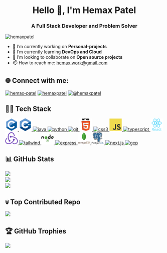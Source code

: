 <h1 align="center">Hello 👋, I'm Hemax Patel </h1>
<h3 align="center">A Full Stack Developer and Problem Solver</h3>

<p align="left"> <img src="https://komarev.com/ghpvc/?username=hemaxpatel&label=Profile%20views&color=0e75b6&style=flat" alt="hemaxpatel" /> </p>

- 🔭 I’m currently working on **Personal-projects**
- 🌱 I’m currently learning **DevOps and Cloud**
- 👯 I’m looking to collaborate on **Open source projects**
- 📫 How to reach me: hemax.work@gmail.com

## 🌐 Connect with me:
<p align="left">
<a href="https://linkedin.com/in/hemax-patel" target="blank"><img align="center" src="https://raw.githubusercontent.com/rahuldkjain/github-profile-readme-generator/master/src/images/icons/Social/linked-in-alt.svg" alt="hemax-patel" height="30" width="40" /></a>
<a href="https://www.leetcode.com/hemaxpatel" target="blank"><img align="center" src="https://raw.githubusercontent.com/rahuldkjain/github-profile-readme-generator/master/src/images/icons/Social/leet-code.svg" alt="hemaxpatel" height="30" width="40" /></a>
<a href="https://www.hackerrank.com/profile/hemaxpatel" target="blank"><img align="center" src="https://github.com/user-attachments/assets/2b8d532d-e8dc-405b-8e34-a4ada1684302" alt="@hemaxpatel" height="30" width="40" /></a>
</p>

## 👨‍💻 Tech Stack
<p align="left"> <a href="https://www.cprogramming.com/" target="_blank" rel="noreferrer"> <img src="https://raw.githubusercontent.com/devicons/devicon/master/icons/c/c-original.svg" alt="c" width="40" height="40"/> </a> <a href="https://cplusplus.com/" target="_blank" rel="noreferrer"> <img src="https://raw.githubusercontent.com/devicons/devicon/master/icons/cplusplus/cplusplus-original.svg" alt="cplusplus" width="40" height="40"/> </a> <a href="https://www.java.com/en/" target="_blank" rel="noreferrer"> <img src="https://github.com/user-attachments/assets/fe1dc8bb-5b67-45bc-bbe8-ecc21bc57136" alt="java" width="40" height="40"/> <a href="https://www.python.org/" target="_blank" rel="noreferrer"> <img src="https://github.com/user-attachments/assets/a0287f05-96f4-4210-bf39-ae321be736c2" alt="python" width="40" height="40"/> </a></a> <a href="https://git-scm.com/" target="_blank" rel="noreferrer"> <img src="https://www.vectorlogo.zone/logos/git-scm/git-scm-icon.svg" alt="git" width="40" height="40"/> </a> <a href="https://www.w3.org/html/" target="_blank" rel="noreferrer"> <img src="https://raw.githubusercontent.com/devicons/devicon/master/icons/html5/html5-original-wordmark.svg" alt="html5" width="40" height="40"/> </a> <a href="https://www.w3schools.com/css/" target="_blank" rel="noreferrer"> <img src="https://github.com/user-attachments/assets/fc5ad88d-575f-4475-b4ae-a53aeb67d790" alt="css3" width="40" height="40"/> </a> <a href="https://developer.mozilla.org/en-US/docs/Web/JavaScript" target="_blank" rel="noreferrer"> <img src="https://raw.githubusercontent.com/devicons/devicon/master/icons/javascript/javascript-original.svg" alt="javascript" width="40" height="40"/> <a href="https://www.typescriptlang.org/" target="_blank" rel="noreferrer"> <img src="https://github.com/user-attachments/assets/9905571f-fb57-462d-8bc1-c21bf9d43575" alt="typescript" width="40" height="40"/> </a> <a href="https://reactjs.org/" target="_blank" rel="noreferrer"> <img src="https://raw.githubusercontent.com/devicons/devicon/master/icons/react/react-original-wordmark.svg" alt="react" width="40" height="40"/> </a> <a href="https://redux.js.org" target="_blank" rel="noreferrer"> <img src="https://raw.githubusercontent.com/devicons/devicon/master/icons/redux/redux-original.svg" alt="redux" width="40" height="40"/>  <a href="https://tailwindcss.com/" target="_blank" rel="noreferrer"> <img src="https://www.vectorlogo.zone/logos/tailwindcss/tailwindcss-icon.svg" alt="tailwind" width="40" height="40"/> </a>  <a href="https://nodejs.org" target="_blank" rel="noreferrer"> <img src="https://raw.githubusercontent.com/devicons/devicon/master/icons/nodejs/nodejs-original-wordmark.svg" alt="nodejs" width="40" height="40"/> </a>  <a href="https://expressjs.com/" target="_blank" rel="noreferrer"> <img src="https://github.com/user-attachments/assets/e60c075c-adf7-49b8-a05c-9f8fb9cf5273" alt="express" width="40" height="40"/> </a> <a href="https://www.mongodb.com/" target="_blank" rel="noreferrer"> <img src="https://raw.githubusercontent.com/devicons/devicon/master/icons/mongodb/mongodb-original-wordmark.svg" alt="mongodb" width="40" height="40"/> </a> <a href="https://www.postgresql.org" target="_blank" rel="noreferrer"> <img src="https://raw.githubusercontent.com/devicons/devicon/master/icons/postgresql/postgresql-original-wordmark.svg" alt="postgresql" width="40" height="40"/> </a> <a href="https://nextjs.org/" target="_blank" rel="noreferrer"> <img src="https://github.com/user-attachments/assets/5f4d9f8a-96c5-4869-b1df-e21bfa1d10b9" alt="next.js" width="40" height="40"/> </a> <a href="https://cloud.google.com" target="_blank" rel="noreferrer"> <img src="https://www.vectorlogo.zone/logos/google_cloud/google_cloud-icon.svg" alt="gcp" width="40" height="40"/> </a> </p>

## 📊 GitHub Stats
![](https://github-readme-streak-stats.herokuapp.com/?user=hemaxpatel&theme=flat&hide_border=false)<br/>
![](https://github-readme-stats.vercel.app/api?username=hemaxpatel&theme=flat&hide_border=false&include_all_commits=false&count_private=false)<br/>
![](https://github-readme-stats.vercel.app/api/top-langs/?username=hemaxpatel&theme=flat&hide_border=false&include_all_commits=false&count_private=false&layout=compact)

## 💀 Top Contributed Repo
![](https://github-contributor-stats.vercel.app/api?username=hemaxpatel&limit=5&theme=flat&combine_all_yearly_contributions=true)

## 🏆 GitHub Trophies
![](https://github-profile-trophy.vercel.app/?username=hemaxpatel&theme=flat&no-frame=false&no-bg=false&margin-w=4)

<!--
**hemaxpatel/hemaxpatel** is a ✨ _special_ ✨ repository because its `README.md` (this file) appears on your GitHub profile.

Here are some ideas to get you started:
- 👨‍💻 View my portfolio at [https://shadrack-kimaau.netlify.app/](https://shadrack-kimaau.netlify.app/)
- 🔭 I’m currently working on ...
- 🌱 I’m currently learning Next.JS
- 👯 I’m looking to collaborate on ...
- 🤔 I’m looking for help with ...
- 💬 Ask me about ...
- 📫 How to reach me: ...
- 😄 Pronouns: ...
- ⚡ Fun fact: ...

<h3 align="left">Connect with me: </h3>
<p align="left">
<a href="https://dev.to/@shaddy75" target="blank"><img align="center" src="https://raw.githubusercontent.com/rahuldkjain/github-profile-readme-generator/master/src/images/icons/Social/devto.svg" alt="@shaddy75" height="30" width="40" /></a>
<a href="https://twitter.com/shadrack_kimaau" target="blank"><img align="center" src="https://raw.githubusercontent.com/rahuldkjain/github-profile-readme-generator/master/src/images/icons/Social/twitter.svg" alt="shadrack_kimaau" height="30" width="40" /></a>
<a href="https://linkedin.com/in/shadrack kimaau" target="blank"><img align="center" src="https://raw.githubusercontent.com/rahuldkjain/github-profile-readme-generator/master/src/images/icons/Social/linked-in-alt.svg" alt="shadrack kimaau" height="30" width="40" /></a>
</p>
-->
